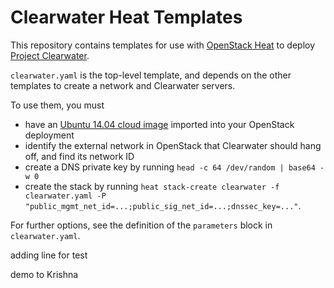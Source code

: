 # Clearwater Heat Templates

This repository contains templates for use with [OpenStack Heat](https://wiki.openstack.org/wiki/Heat) to deploy [Project Clearwater](http://www.projectclearwater.org).

`clearwater.yaml` is the top-level template, and depends on the other templates to create a network and Clearwater servers.

To use them, you must

-   have an [Ubuntu 14.04 cloud image](http://cloud-images.ubuntu.com/trusty/current/) imported into your OpenStack deployment
-   identify the external network in OpenStack that Clearwater should hang off, and find its network ID
-   create a DNS private key by running `head -c 64 /dev/random | base64 -w 0`
-   create the stack by running `heat stack-create clearwater -f clearwater.yaml -P "public_mgmt_net_id=...;public_sig_net_id=...;dnssec_key=..."`.

For further options, see the definition of the `parameters` block in `clearwater.yaml`.

adding line for test


demo to Krishna
